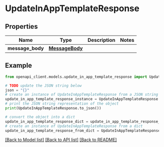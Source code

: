 # UpdateInAppTemplateResponse


## Properties

Name | Type | Description | Notes
------------ | ------------- | ------------- | -------------
**message_body** | [**MessageBody**](MessageBody.md) |  | 

## Example

```python
from openapi_client.models.update_in_app_template_response import UpdateInAppTemplateResponse

# TODO update the JSON string below
json = "{}"
# create an instance of UpdateInAppTemplateResponse from a JSON string
update_in_app_template_response_instance = UpdateInAppTemplateResponse.from_json(json)
# print the JSON string representation of the object
print(UpdateInAppTemplateResponse.to_json())

# convert the object into a dict
update_in_app_template_response_dict = update_in_app_template_response_instance.to_dict()
# create an instance of UpdateInAppTemplateResponse from a dict
update_in_app_template_response_from_dict = UpdateInAppTemplateResponse.from_dict(update_in_app_template_response_dict)
```
[[Back to Model list]](../README.md#documentation-for-models) [[Back to API list]](../README.md#documentation-for-api-endpoints) [[Back to README]](../README.md)


